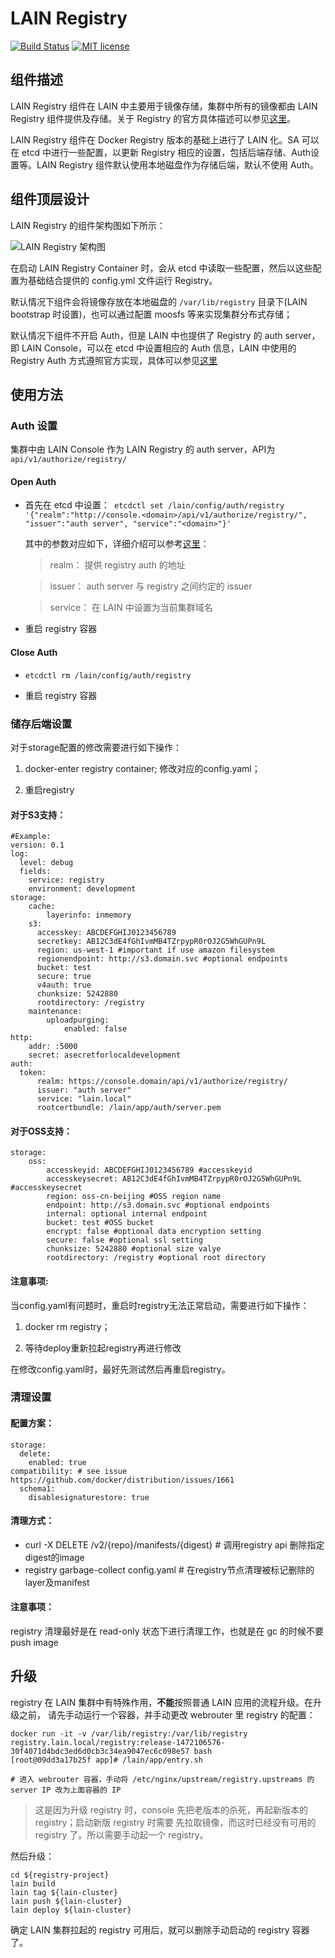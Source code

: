 # LAIN Registry

[![Build Status](https://travis-ci.org/laincloud/registry.svg?branch=master)](https://travis-ci.org/laincloud/registry)
[![MIT license](https://img.shields.io/github/license/mashape/apistatus.svg)](https://opensource.org/licenses/MIT)

## 组件描述
LAIN Registry 组件在 LAIN 中主要用于镜像存储，集群中所有的镜像都由 LAIN Registry 组件提供及存储。关于 Registry 的官方具体描述可以参见[这里](https://github.com/docker/distribution)。

LAIN Registry 组件在 Docker Registry 版本的基础上进行了 LAIN 化。SA 可以在 etcd 中进行一些配置，以更新 Registry 相应的设置，包括后端存储、Auth设置等。LAIN Registry 组件默认使用本地磁盘作为存储后端，默认不使用 Auth。

## 组件顶层设计

LAIN Registry 的组件架构图如下所示：

![LAIN Registry 架构图](registry.png)

在启动 LAIN Registry Container 时，会从 etcd 中读取一些配置，然后以这些配置为基础结合提供的 config.yml 文件运行 Registry。

默认情况下组件会将镜像存放在本地磁盘的 `/var/lib/registry` 目录下(LAIN bootstrap 时设置)，也可以通过配置 moosfs 等来实现集群分布式存储；

默认情况下组件不开启 Auth，但是 LAIN 中也提供了 Registry 的 auth server，即 LAIN Console，可以在 etcd 中设置相应的 Auth 信息，LAIN 中使用的 Registry Auth 方式遵照官方实现，具体可以参见[这里](https://docs.docker.com/registry/spec/auth/token/)


## 使用方法
### Auth 设置
集群中由 LAIN Console 作为 LAIN Registry 的 auth server，API为`api/v1/authorize/registry/`

#### Open Auth 

- 首先在 etcd 中设置：` etcdctl set /lain/config/auth/registry '{"realm":"http://console.<domain>/api/v1/authorize/registry/", "issuer":"auth server", "service":"<domain>"}'`

    其中的参数对应如下，详细介绍可以参考[这里](https://docs.docker.com/registry/configuration/#token)：
    
    > realm： 提供 registry auth 的地址
    
    > issuer： auth server 与 registry 之间约定的 issuer
    
    > service： 在 LAIN 中设置为当前集群域名

- 重启 registry 容器

#### Close Auth

- `etcdctl rm /lain/config/auth/registry`

- 重启 registry 容器


### 储存后端设置

对于storage配置的修改需要进行如下操作：

1. docker-enter registry container; 修改对应的config.yaml；

2. 重启registry

#### 对于S3支持：

```
#Example:
version: 0.1
log:
  level: debug
  fields:
    service: registry
    environment: development
storage:
    cache:
        layerinfo: inmemory
    s3:
      accesskey: ABCDEFGHIJ0123456789
      secretkey: AB12C3dE4fGhIvmMB4TZrpypR0rOJ2G5WhGUPn9L
      region: us-west-1 #important if use amazon filesystem
      regionendpoint: http://s3.domain.svc #optional endpoints 
      bucket: test
      secure: true
      v4auth: true
      chunksize: 5242880
      rootdirectory: /registry
    maintenance:
        uploadpurging:
            enabled: false
http:
    addr: :5000
    secret: asecretforlocaldevelopment
auth:
  token:
      realm: https://console.domain/api/v1/authorize/registry/
      issuer: "auth server"
      service: "lain.local"
      rootcertbundle: /lain/app/auth/server.pem
```

#### 对于OSS支持：

```
storage:
    oss:
        accesskeyid: ABCDEFGHIJ0123456789 #accesskeyid
        accesskeysecret: AB12C3dE4fGhIvmMB4TZrpypR0rOJ2G5WhGUPn9L #accesskeysecret
        region: oss-cn-beijing #OSS region name
        endpoint: http://s3.domain.svc #optional endpoints
        internal: optional internal endpoint
        bucket: test #OSS bucket
        encrypt: false #optional data encryption setting
        secure: false #optional ssl setting
        chunksize: 5242880 #optional size valye
        rootdirectory: /registry #optional root directory
```

#### 注意事项:

当config.yaml有问题时，重启时registry无法正常启动，需要进行如下操作：

1. docker rm registry；

2. 等待deploy重新拉起registry再进行修改

在修改config.yaml时，最好先测试然后再重启registry。


### 清理设置

#### 配置方案：

```
storage:
  delete:
    enabled: true
compatibility: # see issue https://github.com/docker/distribution/issues/1661
  schema1:
    disablesignaturestore: true
```

#### 清理方式：

- curl -X DELETE /v2/{repo}/manifests/{digest} # 调用registry api 删除指定digest的image
- registry garbage-collect config.yaml # 在registry节点清理被标记删除的layer及manifest


#### 注意事项：

registry 清理最好是在 read-only 状态下进行清理工作，也就是在 gc 的时候不要 push image

## 升级

registry 在 LAIN 集群中有特殊作用，**不能**按照普通 LAIN 应用的流程升级。在升级之前，
请先手动运行一个容器，并手动更改 webrouter 里 registry 的配置：

```
docker run -it -v /var/lib/registry:/var/lib/registry registry.lain.local/registry:release-1472106576-30f4071d4bdc3ed6d0cb3c34ea9047ec6c098e57 bash
[root@09dd3a17b25f app]# /lain/app/entry.sh

# 进入 webrouter 容器，手动将 /etc/nginx/upstream/registry.upstreams 的 server IP 改为上面容器的 IP
```

> 这是因为升级 registry 时，console 先把老版本的杀死，再起新版本的 registry；启动新版 registry 时需要
> 先拉取镜像，而这时已经没有可用的 registry 了。所以需要手动起一个 registry。

然后升级：

```
cd ${registry-project}
lain build
lain tag ${lain-cluster}
lain push ${lain-cluster}
lain deploy ${lain-cluster}
```

确定 LAIN 集群拉起的 registry 可用后，就可以删除手动启动的 registry 容器了。
